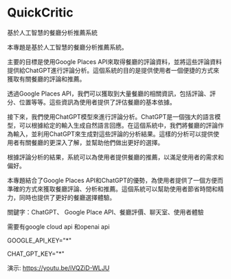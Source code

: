 # QuickCritic
基於人工智慧的餐廳分析推薦系統

本專題是基於人工智慧的餐廳分析推薦系統。

主要的目標是使用Google Places API來取得餐廳的評論資料，並將這些評論資料提供給ChatGPT進行評論分析。這個系統的目的是提供使用者一個便捷的方式來獲取有關餐廳的評論和推薦。

透過Google Places API，我們可以獲取到大量餐廳的相關資訊，包括評論、評分、位置等等。這些資訊為使用者提供了評估餐廳的基本依據。

接下來，我們使用ChatGPT模型來進行評論分析。ChatGPT是一個強大的語言模型，可以根據給定的輸入生成自然語言回應。在這個系統中，我們將餐廳的評論作為輸入，並利用ChatGPT來生成對這些評論的分析結果。這樣的分析可以提供使用者有關餐廳的更深入了解，並幫助他們做出更好的選擇。

根據評論分析的結果，系統可以為使用者提供餐廳的推薦，以滿足使用者的需求和偏好。

本專題結合了Google Places API和ChatGPT的優勢，為使用者提供了一個方便而準確的方式來獲取餐廳評論、分析和推薦。這個系統可以幫助使用者節省時間和精力，同時也提供了更好的餐廳選擇體驗。

關鍵字：ChatGPT、 Google Place API、餐廳評價、聊天室、使用者體驗


需要有google cloud api 和openai api

GOOGLE_API_KEY="*"

CHAT_GPT_KEY="*"

演示:
https://youtu.be/iVQZiD-WLJU
